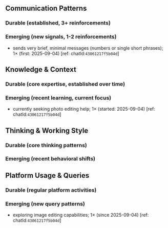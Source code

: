 ## Communication Patterns
### Durable (established, 3+ reinforcements)

### Emerging (new signals, 1-2 reinforcements)
- sends very brief, minimal messages (numbers or single short phrases); 1× (first: 2025-09-04) [ref: chatId:`43061217f5b04d`]

## Knowledge & Context
### Durable (core expertise, established over time)

### Emerging (recent learning, current focus)
- currently seeking photo editing help; 1× (started: 2025-09-04) [ref: chatId:`43061217f5b04d`]

## Thinking & Working Style
### Durable (core thinking patterns)

### Emerging (recent behavioral shifts)

## Platform Usage & Queries
### Durable (regular platform activities)

### Emerging (new query patterns)
- exploring image editing capabilities; 1× (since 2025-09-04) [ref: chatId:`43061217f5b04d`]